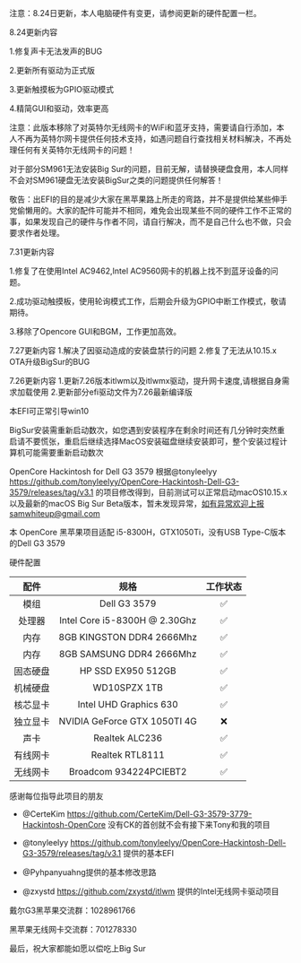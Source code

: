 注意：8.24日更新，本人电脑硬件有变更，请参阅更新的硬件配置一栏。

8.24更新内容

1.修复声卡无法发声的BUG

2.更新所有驱动为正式版

3.更新触摸板为GPIO驱动模式

4.精简GUI和驱动，效率更高

注意：此版本移除了对英特尔无线网卡的WiFi和蓝牙支持，需要请自行添加，本人不再为英特尔网卡提供任何技术支持，如遇问题自行查找相关材料解决，不再处理任何有关英特尔无线网卡的问题！

对于部分SM961无法安装Big Sur的问题，目前无解，请替换硬盘食用，本人同样不会对SM961硬盘无法安装BigSur之类的问题提供任何解答！

敬告：出EFI的目的是减少大家在黑苹果路上所走的弯路，并不是提供给某些伸手党偷懒用的。大家的配件可能并不相同，难免会出现某些不同的硬件工作不正常的事，如果发现自己的硬件与作者不同，请自行解决，而不是自己什么也不做，只会要求作者处理。

7.31更新内容

1.修复了在使用Intel AC9462,Intel AC9560网卡的机器上找不到蓝牙设备的问题。

2.成功驱动触摸板，使用轮询模式工作，后期会升级为GPIO中断工作模式，敬请期待。

3.移除了Opencore GUI和BGM，工作更加高效。

7.27更新内容
1.解决了因驱动造成的安装盘禁行的问题
2.修复了无法从10.15.x OTA升级BigSur的BUG

7.26更新内容
1.更新7.26版本itlwm以及itlwmx驱动，提升网卡速度,请根据自身需求加载使用
2.更新部分efi驱动文件为7.26最新编译版


本EFI可正常引导win10

BigSur安装需重新启动数次，如您遇到安装程序在剩余时间还有几分钟时突然重启请不要慌张，重启后继续选择MacOS安装磁盘继续安装即可，整个安装过程计算机可能需要重新启动数次

OpenCore Hackintosh for Dell G3 3579
根据@tonyleelyy https://github.com/tonyleelyy/OpenCore-Hackintosh-Dell-G3-3579/releases/tag/v3.1
的项目修改得到，目前测试可以正常启动macOS10.15.x以及最新的macOS Big Sur Beta版本，暂未发现异常，如有异常欢迎上报samwhiteup@gmail.com

本 OpenCore 黑苹果项目适配 i5-8300H，GTX1050Ti，没有USB Type-C版本的Dell G3 3579

硬件配置

|   配件   |             规格              | 工作状态 |
| :------: | :---------------------------: | :------: |
|   模组   |         Dell G3 3579          |    ✅     |
|  处理器  | Intel Core i5-8300H @ 2.30Ghz |    ✅     |
|   内存   |    8GB KINGSTON DDR4 2666Mhz   |    ✅     |
|   内存   |    8GB SAMSUNG DDR4 2666Mhz   |    ✅     |
| 固态硬盘 |   HP SSD EX950 512GB    |    ✅     |
| 机械硬盘 |         WD10SPZX 1TB          |    ✅     |
| 核芯显卡 |    Intel UHD Graphics 630    |    ✅     |
| 独立显卡 |  NVIDIA GeForce GTX 1050TI 4G   |    ❌     |
|   声卡   |        Realtek ALC236         |    ✅     |
| 有线网卡 |        Realtek RTL8111        |    ✅     |
| 无线网卡 |     Broadcom 934224PCIEBT2    |  ✅  |

感谢每位指导此项目的朋友

- @CerteKim https://github.com/CerteKim/Dell-G3-3579-3779-Hackintosh-OpenCore 没有CK的首创就不会有接下来Tony和我的项目

- @tonyleelyy https://github.com/tonyleelyy/OpenCore-Hackintosh-Dell-G3-3579/releases/tag/v3.1 提供的基本EFI

- @Pyhpanyuahng提供的基本修改思路


- @zxystd https://github.com/zxystd/itlwm 提供的Intel无线网卡驱动项目


戴尔G3黑苹果交流群：1028961766


黑苹果无线网卡交流群：701278330


最后，祝大家都能如愿以偿吃上Big Sur


